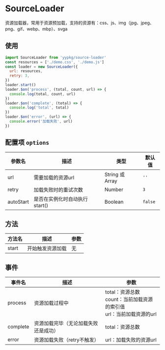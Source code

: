 # SourceLoader

资源加载器，常用于资源预加载，支持的资源有：css、js、img（jpg、jpeg、png、gif、webp、mbp）、svga

## 使用

```js
import SourceLoader from 'yypkg/source-loader'
const resources = ['./demo.css', './demo.js']
const loader = new SourceLoader({
  url: resources,
  retry: 3,
})
loader.start()
loader.$on('process', (total, count, url) => {
  console.log(total, count, url)
})
loader.$on('complete', (total) => {
  console.log('total', total)
})
loader.$on('error', (url) => {
  console.error('加载失败', url)
})
```

## 配置项 `options`

| 参数名 | 描述 | 类型 | 默认值 |
|-|-|-|-|
| url | 需要加载的资源url | String 或 Array | `''` |
| retry | 加载失败时的重试次数 | Number | `3` |
| autoStart | 是否在实例化时自动执行start() | Boolean | `false` |

## 方法

| 方法名 | 描述 | 参数 |
|-|-|-|
| start | 开始触发资源加载 | 无 |


## 事件

| 事件名 | 描述 | 参数 |
|-|-|-|
| process | 资源加载过程中 | total：资源总数 <br> count：当前加载资源的索引值 <br> url：当前加载资源的url  |
| complete | 资源加载完毕（无论加载失败还是成功） | total：资源总数  |
| error | 资源加载失败（retry不触发）| url：加载失败的资源url |

